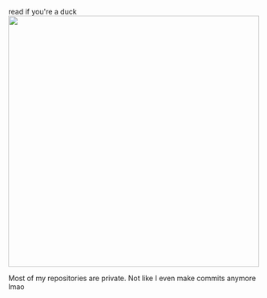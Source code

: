 read if you're a duck
<img src="https://github.com/user-attachments/assets/57c694cf-c479-4473-aee1-48f1656991b8" width="500" />

Most of my repositories are private. Not like I even make commits anymore lmao
